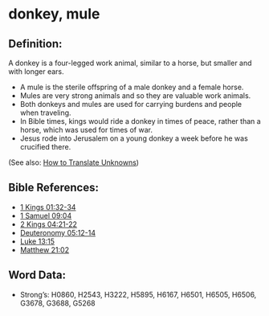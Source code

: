# donkey, mule

## Definition:

A donkey is a four-legged work animal, similar to a horse, but smaller and with longer ears.

* A mule is the sterile offspring of a male donkey and a female horse.
* Mules are very strong animals and so they are valuable work animals.
* Both donkeys and mules are used for carrying burdens and people when traveling.
* In Bible times, kings would ride a donkey in times of peace, rather than a horse, which was used for times of war.
* Jesus rode into Jerusalem on a young donkey a week before he was crucified there.

(See also: [How to Translate Unknowns](rc://en/ta/man/translate/translate-unknown))

## Bible References:

* [1 Kings 01:32-34](rc://en/tn/help/1ki/01/32)
* [1 Samuel 09:04](rc://en/tn/help/1sa/09/04)
* [2 Kings 04:21-22](rc://en/tn/help/2ki/04/21)
* [Deuteronomy 05:12-14](rc://en/tn/help/deu/05/12)
* [Luke 13:15](rc://en/tn/help/luk/13/15)
* [Matthew 21:02](rc://en/tn/help/mat/21/02)

## Word Data:

* Strong’s: H0860, H2543, H3222, H5895, H6167, H6501, H6505, H6506, G3678, G3688, G5268
